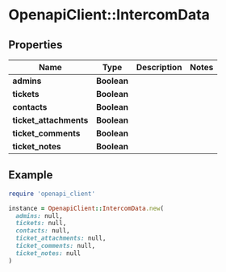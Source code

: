 # OpenapiClient::IntercomData

## Properties

| Name | Type | Description | Notes |
| ---- | ---- | ----------- | ----- |
| **admins** | **Boolean** |  |  |
| **tickets** | **Boolean** |  |  |
| **contacts** | **Boolean** |  |  |
| **ticket_attachments** | **Boolean** |  |  |
| **ticket_comments** | **Boolean** |  |  |
| **ticket_notes** | **Boolean** |  |  |

## Example

```ruby
require 'openapi_client'

instance = OpenapiClient::IntercomData.new(
  admins: null,
  tickets: null,
  contacts: null,
  ticket_attachments: null,
  ticket_comments: null,
  ticket_notes: null
)
```

